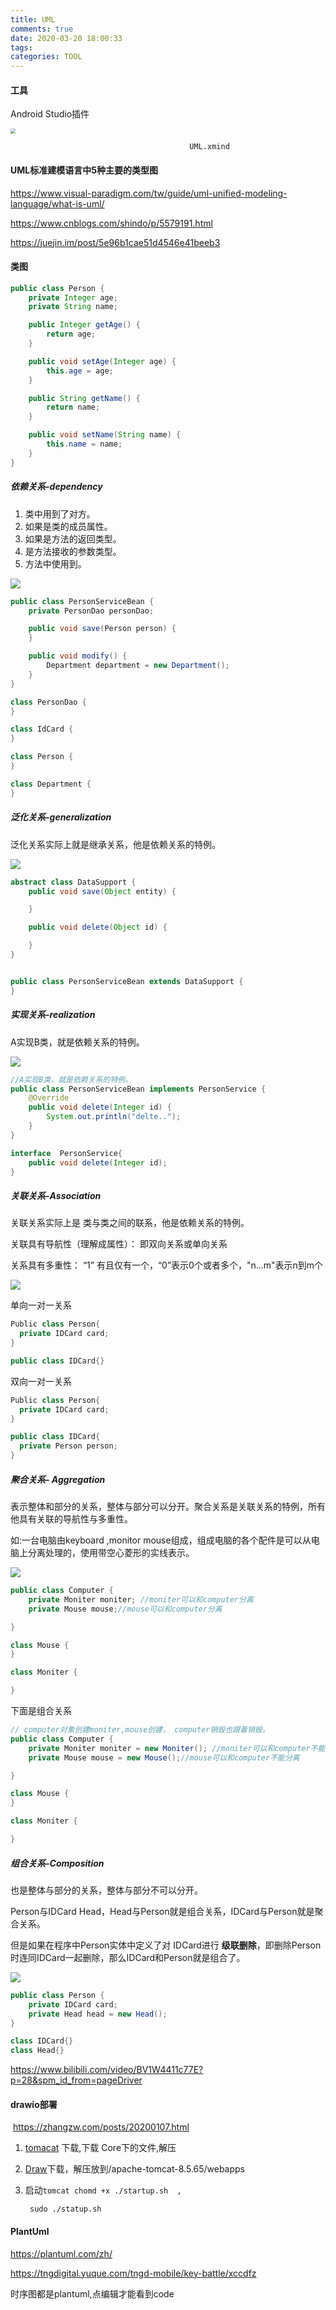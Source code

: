 ```yaml
---
title: UML
comments: true
date: 2020-03-20 18:00:33
tags:
categories: TOOL
---
```




#### 工具

Android Studio插件





<img src="UML/UML.png" style="zoom:50%;" />

 							  				UML.xmind



#### **UML标准建模语言中5种主要的类型图**

https://www.visual-paradigm.com/tw/guide/uml-unified-modeling-language/what-is-uml/

https://www.cnblogs.com/shindo/p/5579191.html

https://juejin.im/post/5e96b1cae51d4546e41beeb3



#### 类图

```java
public class Person {
    private Integer age;
    private String name;

    public Integer getAge() {
        return age;
    }

    public void setAge(Integer age) {
        this.age = age;
    }

    public String getName() {
        return name;
    }

    public void setName(String name) {
        this.name = name;
    }
}
```



##### 依赖关系-dependency

1. 类中用到了对方。
2. 如果是类的成员属性。
3. 如果是方法的返回类型。
4. 是方法接收的参数类型。
5. 方法中使用到。







![](UML/dependency.png)



```java
public class PersonServiceBean {
    private PersonDao personDao;

    public void save(Person person) {
    }

    public void modify() {
        Department department = new Department();
    }
}

class PersonDao {
}

class IdCard {
}

class Person {
}

class Department {
}
```



##### 泛化关系-generalization

泛化关系实际上就是继承关系，他是依赖关系的特例。

![](UML/Generalization.png)



```java
abstract class DataSupport {
    public void save(Object entity) {

    }

    public void delete(Object id) {

    }
}


public class PersonServiceBean extends DataSupport {
}
```



##### 实现关系-realization

A实现B类，就是依赖关系的特例。

![](UML/Realization.png)

```java
//A实现B类，就是依赖关系的特例。
public class PersonServiceBean implements PersonService {
    @Override
    public void delete(Integer id) {
        System.out.println("delte..");
    }
}

interface  PersonService{
    public void delete(Integer id);
}
```



##### 关联关系-Association

关联关系实际上是 类与类之间的联系，他是依赖关系的特例。

关联具有导航性（理解成属性）： 即双向关系或单向关系

关系具有多重性： “1” 有且仅有一个，“0”表示0个或者多个，"n...m"表示n到m个



![](UML/association.png)

单向一对一关系

```java
Public class Person{
  private IDCard card;
}

public class IDCard{}

```



双向一对一关系

```java
Public class Person{
  private IDCard card;
}

public class IDCard{
  private Person person;
}

```



##### 聚合关系- Aggregation

表示整体和部分的关系，整体与部分可以分开。聚合关系是关联关系的特例，所有他具有关联的导航性与多重性。

如:一台电脑由keyboard ,monitor  mouse组成，组成电脑的各个配件是可以从电脑上分离处理的，使用带空心菱形的实线表示。



![](UML/aggregation.png)

```java
public class Computer {
    private Moniter moniter; //moniter可以和computer分离
    private Mouse mouse;//mouse可以和computer分离

}

class Mouse {
}

class Moniter {

}
```



下面是组合关系

```java
// computer对象创建moniter,mouse创建， computer销毁也跟着销毁。
public class Computer {
    private Moniter moniter = new Moniter(); //moniter可以和computer不能分离
    private Mouse mouse = new Mouse();//mouse可以和computer不能分离

}

class Mouse {
}

class Moniter {

}
```

##### 组合关系-Composition

也是整体与部分的关系，整体与部分不可以分开。

Person与IDCard Head，Head与Person就是组合关系，IDCard与Person就是聚合关系。



但是如果在程序中Person实体中定义了对 IDCard进行 **级联删除**，即删除Person时连同IDCard一起删除，那么IDCard和Person就是组合了。



![](UML/composition.png)

```java
public class Person {
    private IDCard card;
    private Head head = new Head();
}

class IDCard{}
class Head{}
```





https://www.bilibili.com/video/BV1W4411c77E?p=28&spm_id_from=pageDriver



#### drawio部署

​	https://zhangzw.com/posts/20200107.html

1. [tomacat](https://tomcat.apache.org/download-80.cgi) 下载,下载 Core下的文件,解压

2. [Draw](https://github.com/jgraph/drawio/releases)下载，解压放到/apache-tomcat-8.5.65/webapps

3. 启动`tomcat chomd +x ./startup.sh  ,`

   ` sudo ./statup.sh`



#### PlantUml

https://plantuml.com/zh/

https://tngdigital.yuque.com/tngd-mobile/key-battle/xccdfz

时序图都是plantuml,点编辑才能看到code
